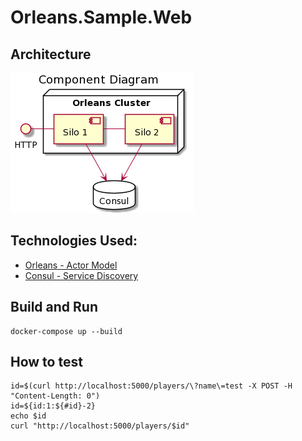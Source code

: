 # Orleans.Sample.Web

## Architecture

![Component Diagram](./docs/component.png)


## Technologies Used:
* [Orleans - Actor Model](https://github.com/dotnet/orleans)
* [Consul - Service Discovery](https://github.com/hashicorp/consul)


## Build and Run

```
docker-compose up --build
```

## How to test

```
id=$(curl http://localhost:5000/players/\?name\=test -X POST -H "Content-Length: 0")
id=${id:1:${#id}-2}
echo $id
curl "http://localhost:5000/players/$id"
```